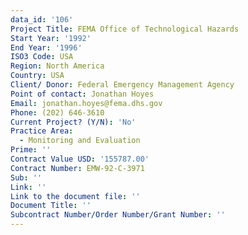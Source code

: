 ```yaml
---
data_id: '106'
Project Title: FEMA Office of Technological Hazards
Start Year: '1992'
End Year: '1996'
ISO3 Code: USA
Region: North America
Country: USA
Client/ Donor: Federal Emergency Management Agency
Point of contact: Jonathan Hoyes
Email: jonathan.hoyes@fema.dhs.gov
Phone: (202) 646-3610
Current Project? (Y/N): 'No'
Practice Area:
  - Monitoring and Evaluation
Prime: ''
Contract Value USD: '155787.00'
Contract Number: EMW-92-C-3971
Sub: ''
Link: ''
Link to the document file: ''
Document Title: ''
Subcontract Number/Order Number/Grant Number: ''
---
```

